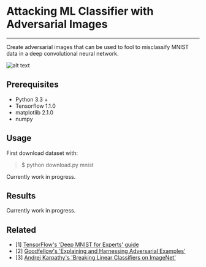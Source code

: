 # Attacking ML Classifier with Adversarial Images 

--- 
Create adversarial images that can be used to fool to misclassify MNIST data in a deep convolutional neural network. 
 

![alt text](http://karpathy.github.io/assets/break/breakconv.png "Example of a panda being misclassified by a neural network. [2]")



## Prerequisites 
* Python 3.3 +
* Tensorflow 1.1.0
* matplotlib 2.1.0
* numpy 

## Usage

First download dataset with:
> $ python download.py mnist 

Currently work in progress. 

## Results 
Currently work in progress. 

## Related 
* [1] [TensorFlow's 'Deep MNIST for Experts' guide](https://www.tensorflow.org/get_started/mnist/pros#deep-mnist-for-experts)  
* [2] [Goodfellow's 'Explaining and Harnessing Adversarial Examples'](https://arxiv.org/pdf/1412.6572.pdf)
* [3] [Andrej Karpathy's 'Breaking Linear Classifiers on ImageNet'](http://karpathy.github.io/2015/03/30/breaking-convnets/)
